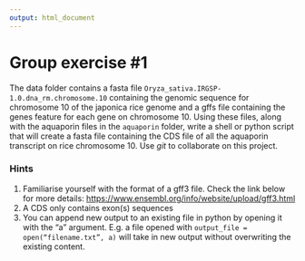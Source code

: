 ```yaml
---
output: html_document
---
```

# Group exercise #1

The data folder contains a fasta file `Oryza_sativa.IRGSP-1.0.dna_rm.chromosome.10` containing the genomic sequence for chromosome 10 of the japonica rice genome and a gffs file containing the genes feature for each gene on chromosome 10. Using these files, along with the aquaporin files in the `aquaporin` folder, write a shell or python script that will create a fasta file containing the CDS file of all the aquaporin transcript on rice chromosome 10. Use *git* to collaborate on this project.

### Hints
1. Familiarise yourself with the format of a gff3 file. Check the link below for more details: <https://www.ensembl.org/info/website/upload/gff3.html>
2. A CDS only contains exon(s) sequences
3. You can append new output to an existing file in python by opening it with the “a” argument. E.g. a file opened with `output_file = open(“filename.txt”, a)` will take in new output without overwriting the existing content.

